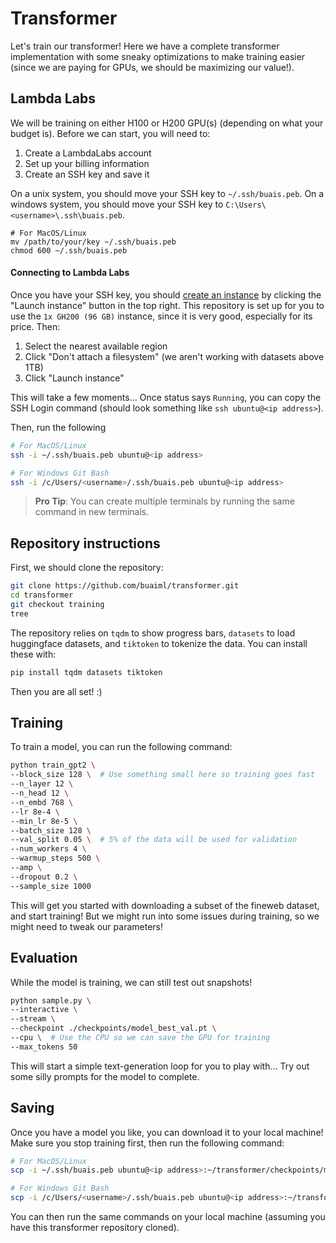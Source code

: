 # Transformer
Let's train our transformer! Here we have a complete transformer implementation
with some sneaky optimizations to make training easier (since we are paying for
GPUs, we should be maximizing our value!). 

## Lambda Labs
We will be training on either H100 or H200 GPU(s) (depending on what your budget is).
Before we can start, you will need to:
1. Create a LambdaLabs account
2. Set up your billing information
3. Create an SSH key and save it

On a unix system, you should move your SSH key to `~/.ssh/buais.peb`. On a windows
system, you should move your SSH key to `C:\Users\<username>\.ssh\buais.peb`.
```
# For MacOS/Linux
mv /path/to/your/key ~/.ssh/buais.peb
chmod 600 ~/.ssh/buais.peb
```

#### Connecting to Lambda Labs
Once you have your SSH key, you should [create an instance](https://cloud.lambda.ai/instances) by
clicking the "Launch instance" button in the top right. This repository is set up
for you to use the `1x GH200 (96 GB)` instance, since it is very good, especially
for its price. Then:
1. Select the nearest available region
2. Click "Don't attach a filesystem" (we aren't working with datasets above 1TB)
3. Click "Launch instance"

This will take a few moments... Once status says `Running`, you can copy the
SSH Login command (should look something like `ssh ubuntu@<ip address>`).

Then, run the following
```bash
# For MacOS/Linux
ssh -i ~/.ssh/buais.peb ubuntu@<ip address>

# For Windows Git Bash
ssh -i /c/Users/<username>/.ssh/buais.peb ubuntu@<ip address>
```

> **Pro Tip**: You can create multiple terminals by running the same command in new terminals.

## Repository instructions
First, we should clone the repository:
```bash
git clone https://github.com/buaiml/transformer.git
cd transformer
git checkout training
tree
```

The repository relies on `tqdm` to show progress bars, `datasets` to load huggingface
datasets, and `tiktoken` to tokenize the data. You can install these with:
```bash
pip install tqdm datasets tiktoken
```

Then you are all set! :)

## Training
To train a model, you can run the following command:

```bash
python train_gpt2 \
--block_size 128 \  # Use something small here so training goes fast
--n_layer 12 \
--n_head 12 \
--n_embd 768 \
--lr 8e-4 \
--min_lr 8e-5 \
--batch_size 128 \ 
--val_split 0.05 \  # 5% of the data will be used for validation
--num_workers 4 \
--warmup_steps 500 \
--amp \
--dropout 0.2 \
--sample_size 1000
```

This will get you started with downloading a subset of the fineweb dataset, and
start training! But we might run into some issues during training, so we might
need to tweak our parameters!

## Evaluation
While the model is training, we can still test out snapshots!
```bash
python sample.py \
--interactive \
--stream \
--checkpoint ./checkpoints/model_best_val.pt \
--cpu \  # Use the CPU so we can save the GPU for training
--max_tokens 50
```
This will start a simple text-generation loop for you to play with... Try
out some silly prompts for the model to complete.

## Saving
Once you have a model you like, you can download it to your local machine!
Make sure you stop training first, then run the following command:
```bash
# For MacOS/Linux
scp -i ~/.ssh/buais.peb ubuntu@<ip address>:~/transformer/checkpoints/model_best_val.pt ./checkpoints/

# For Windows Git Bash
scp -i /c/Users/<username>/.ssh/buais.peb ubuntu@<ip address>:~/transformer/checkpoints/model_best_val.pt ./checkpoints/
```

You can then run the same commands on your local machine (assuming you have this 
transformer repository cloned).

